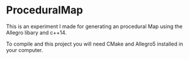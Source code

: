 # ProceduralMap
This is an experiment I made for generating an procedural Map using the Allegro libary and c++14.

To compile and this project you will need CMake and Allegro5 installed in your computer.
